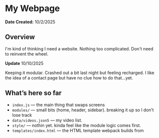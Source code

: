# My Webpage

**Date Created:** 10/2/2025

## Overview

I'm kind of thinking I need a website. Nothing too complicated. Don't need to reinvent the wheel.

**Update** 10/10/2025

Keeping it modular. Crashed out a bit last night but feeling recharged. I like the idea of a contact page but have no clue how to do that...yet. 

## What’s here so far
- `index.js` — the main thing that swaps screens
- `modules/` — small bits (home, header, sidebar). breaking it up so I don’t lose track
- `data/videos.json5` — my video list. 
- `style/` — nothin yet. kinda feel like the module logic comes first.
- `templates/index.html` — the HTML template webpack builds from
